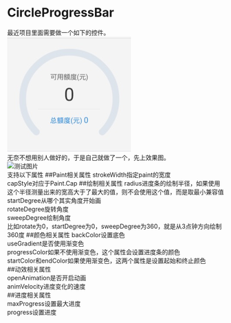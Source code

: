 # CircleProgressBar
最近项目里面需要做一个如下的控件。
<br />![测试图片](https://github.com/Amoryan/CircleProgressBar/raw/master/screenShort/1.png)
<br />无奈不想用别人做好的，于是自己就做了一个，先上效果图。
<br />![测试图片](https://github.com/Amoryan/CircleProgressBar/raw/master/screenShort/result.gif)
<br />支持以下属性
##Paint相关属性
strokeWidth指定paint的宽度
<br />capStyle对应于Paint.Cap
##绘制相关属性
radius进度条的绘制半径，如果使用这个半径测量出来的宽高大于了最大的值，则不会使用这个值，而是取最小兼容值
<br />startDegree从哪个其实角度开始画
<br />rotateDegree旋转角度
<br />sweepDegree绘制角度
<br />比如rotate为0，startDegree为0，sweepDegree为360，就是从3点钟方向绘制360度
##颜色相关属性
backColor设置底色
<br />useGradient是否使用渐变色
<br />progressColor如果不使用渐变色，这个属性会设置进度条的颜色
<br />startColor和endColor如果使用渐变色，这两个属性是设置起始和终止颜色
<br />##动效相关属性
<br />openAnimation是否开启动画
<br />animVelocity进度变化的速度
<br />##进度相关属性
<br />maxProgress设置最大进度
<br />progress设置进度
